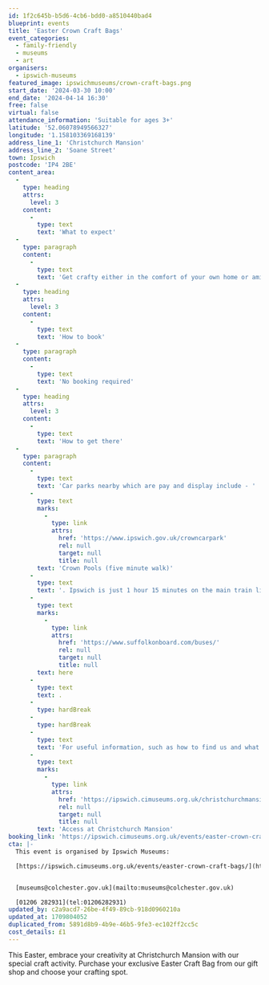 ```yaml
---
id: 1f2c645b-b5d6-4cb6-bdd0-a8510440bad4
blueprint: events
title: 'Easter Crown Craft Bags'
event_categories:
  - family-friendly
  - museums
  - art
organisers:
  - ipswich-museums
featured_image: ipswichmuseums/crown-craft-bags.png
start_date: '2024-03-30 10:00'
end_date: '2024-04-14 16:30'
free: false
virtual: false
attendance_information: 'Suitable for ages 3+'
latitude: '52.06078949566327'
longitude: '1.158103369168139'
address_line_1: 'Christchurch Mansion'
address_line_2: 'Soane Street'
town: Ipswich
postcode: 'IP4 2BE'
content_area:
  -
    type: heading
    attrs:
      level: 3
    content:
      -
        type: text
        text: 'What to expect'
  -
    type: paragraph
    content:
      -
        type: text
        text: 'Get crafty either in the comfort of your own home or amidst the historic charm of our Mansion kitchen. Each Craft Bag is unique, filled with a delightful assortment of materials to help you design a splendid Easter crown. While the contents may vary, the promise of fun and creativity remains constant.'
  -
    type: heading
    attrs:
      level: 3
    content:
      -
        type: text
        text: 'How to book'
  -
    type: paragraph
    content:
      -
        type: text
        text: 'No booking required'
  -
    type: heading
    attrs:
      level: 3
    content:
      -
        type: text
        text: 'How to get there'
  -
    type: paragraph
    content:
      -
        type: text
        text: 'Car parks nearby which are pay and display include - '
      -
        type: text
        marks:
          -
            type: link
            attrs:
              href: 'https://www.ipswich.gov.uk/crowncarpark'
              rel: null
              target: null
              title: null
        text: 'Crown Pools (five minute walk)'
      -
        type: text
        text: '. Ipswich is just 1 hour 15 minutes on the main train line from London to Norwich.  Arriving at Ipswich Station the museum is approximately 20 minute walk or short bus ride to the town centre. The museum is a five minute walk from Tower Ramparts bus station in the town centre - see the latest bus timetables '
      -
        type: text
        marks:
          -
            type: link
            attrs:
              href: 'https://www.suffolkonboard.com/buses/'
              rel: null
              target: null
              title: null
        text: here
      -
        type: text
        text: .
      -
        type: hardBreak
      -
        type: hardBreak
      -
        type: text
        text: 'For useful information, such as how to find us and what facilities Christchurch Mansion has, we recommend reading our Access information: '
      -
        type: text
        marks:
          -
            type: link
            attrs:
              href: 'https://ipswich.cimuseums.org.uk/christchurchmansionaccess/'
              rel: null
              target: null
              title: null
        text: 'Access at Christchurch Mansion'
booking_link: 'https://ipswich.cimuseums.org.uk/events/easter-crown-craft-bags/'
cta: |-
  This event is organised by Ipswich Museums:

  [https://ipswich.cimuseums.org.uk/events/easter-crown-craft-bags/](https://ipswich.cimuseums.org.uk/events/easter-crown-craft-bags/) 


  [museums@colchester.gov.uk](mailto:museums@colchester.gov.uk)

  [01206 282931](tel:01206282931)
updated_by: c2a9acd7-26be-4f49-89cb-918d0960210a
updated_at: 1709804052
duplicated_from: 5891d8b9-4b9e-46b5-9fe3-ec102ff2cc5c
cost_details: £1
---
```

This Easter, embrace your creativity at Christchurch Mansion with our special craft activity. Purchase your exclusive Easter Craft Bag from our gift shop and choose your crafting spot.
